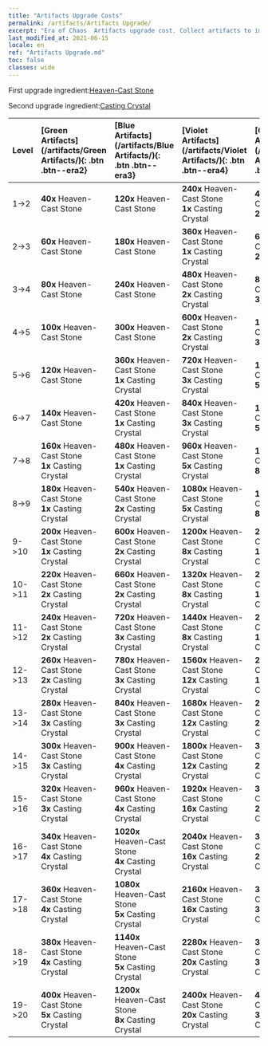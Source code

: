 ```yaml
---
title: "Artifacts Upgrade Costs"
permalink: /artifacts/Artifacts Upgrade/
excerpt: "Era of Chaos  Artifacts upgrade cost. Collect artifacts to improve your heroes' attributes and unlock powerful skills."
last_modified_at: 2021-06-15
locale: en
ref: "Artifacts Upgrade.md"
toc: false
classes: wide
---
```


  First upgrade ingredient:[Heaven-Cast Stone](/Items/art_188/)

  Second upgrade ingredient:[Casting Crystal](/Items/art_189/)

  |  Level  | [Green Artifacts](/artifacts/Green Artifacts/){: .btn .btn--era2} | [Blue Artifacts](/artifacts/Blue Artifacts/){: .btn .btn--era3} | [Violet Artifacts](/artifacts/Violet Artifacts/){: .btn .btn--era4} | [Orange Artifacts](/artifacts/Orange Artifacts/){: .btn .btn--era5} |
  |:--------|:-------|:-------|:-------|:-------|
  | 1->2 | **40x** Heaven-Cast Stone | **120x** Heaven-Cast Stone | **240x** Heaven-Cast Stone<br/> **1x** Casting Crystal | **400x** Heaven-Cast Stone<br/> **2x** Casting Crystal |
  | 2->3 | **60x** Heaven-Cast Stone | **180x** Heaven-Cast Stone | **360x** Heaven-Cast Stone<br/> **1x** Casting Crystal | **600x** Heaven-Cast Stone<br/> **2x** Casting Crystal |
  | 3->4 | **80x** Heaven-Cast Stone | **240x** Heaven-Cast Stone | **480x** Heaven-Cast Stone<br/> **2x** Casting Crystal | **800x** Heaven-Cast Stone<br/> **3x** Casting Crystal |
  | 4->5 | **100x** Heaven-Cast Stone | **300x** Heaven-Cast Stone | **600x** Heaven-Cast Stone<br/> **2x** Casting Crystal | **1000x** Heaven-Cast Stone<br/> **3x** Casting Crystal |
  | 5->6 | **120x** Heaven-Cast Stone | **360x** Heaven-Cast Stone<br/> **1x** Casting Crystal | **720x** Heaven-Cast Stone<br/> **3x** Casting Crystal | **1200x** Heaven-Cast Stone<br/> **5x** Casting Crystal |
  | 6->7 | **140x** Heaven-Cast Stone | **420x** Heaven-Cast Stone<br/> **1x** Casting Crystal | **840x** Heaven-Cast Stone<br/> **3x** Casting Crystal | **1400x** Heaven-Cast Stone<br/> **5x** Casting Crystal |
  | 7->8 | **160x** Heaven-Cast Stone<br/> **1x** Casting Crystal | **480x** Heaven-Cast Stone<br/> **1x** Casting Crystal | **960x** Heaven-Cast Stone<br/> **5x** Casting Crystal | **1600x** Heaven-Cast Stone<br/> **8x** Casting Crystal |
  | 8->9 | **180x** Heaven-Cast Stone<br/> **1x** Casting Crystal | **540x** Heaven-Cast Stone<br/> **2x** Casting Crystal | **1080x** Heaven-Cast Stone<br/> **5x** Casting Crystal | **1800x** Heaven-Cast Stone<br/> **8x** Casting Crystal |
  | 9->10 | **200x** Heaven-Cast Stone<br/> **1x** Casting Crystal | **600x** Heaven-Cast Stone<br/> **2x** Casting Crystal | **1200x** Heaven-Cast Stone<br/> **8x** Casting Crystal | **2000x** Heaven-Cast Stone<br/> **12x** Casting Crystal |
  | 10->11 | **220x** Heaven-Cast Stone<br/> **2x** Casting Crystal | **660x** Heaven-Cast Stone<br/> **2x** Casting Crystal | **1320x** Heaven-Cast Stone<br/> **8x** Casting Crystal | **2200x** Heaven-Cast Stone<br/> **12x** Casting Crystal |
  | 11->12 | **240x** Heaven-Cast Stone<br/> **2x** Casting Crystal | **720x** Heaven-Cast Stone<br/> **3x** Casting Crystal | **1440x** Heaven-Cast Stone<br/> **8x** Casting Crystal | **2400x** Heaven-Cast Stone<br/> **16x** Casting Crystal |
  | 12->13 | **260x** Heaven-Cast Stone<br/> **2x** Casting Crystal | **780x** Heaven-Cast Stone<br/> **3x** Casting Crystal | **1560x** Heaven-Cast Stone<br/> **12x** Casting Crystal | **2600x** Heaven-Cast Stone<br/> **16x** Casting Crystal |
  | 13->14 | **280x** Heaven-Cast Stone<br/> **3x** Casting Crystal | **840x** Heaven-Cast Stone<br/> **3x** Casting Crystal | **1680x** Heaven-Cast Stone<br/> **12x** Casting Crystal | **2800x** Heaven-Cast Stone<br/> **20x** Casting Crystal |
  | 14->15 | **300x** Heaven-Cast Stone<br/> **3x** Casting Crystal | **900x** Heaven-Cast Stone<br/> **4x** Casting Crystal | **1800x** Heaven-Cast Stone<br/> **12x** Casting Crystal | **3000x** Heaven-Cast Stone<br/> **20x** Casting Crystal |
  | 15->16 | **320x** Heaven-Cast Stone<br/> **3x** Casting Crystal | **960x** Heaven-Cast Stone<br/> **4x** Casting Crystal | **1920x** Heaven-Cast Stone<br/> **16x** Casting Crystal | **3200x** Heaven-Cast Stone<br/> **25x** Casting Crystal |
  | 16->17 | **340x** Heaven-Cast Stone<br/> **4x** Casting Crystal | **1020x** Heaven-Cast Stone<br/> **4x** Casting Crystal | **2040x** Heaven-Cast Stone<br/> **16x** Casting Crystal | **3400x** Heaven-Cast Stone<br/> **25x** Casting Crystal |
  | 17->18 | **360x** Heaven-Cast Stone<br/> **4x** Casting Crystal | **1080x** Heaven-Cast Stone<br/> **5x** Casting Crystal | **2160x** Heaven-Cast Stone<br/> **16x** Casting Crystal | **3600x** Heaven-Cast Stone<br/> **30x** Casting Crystal |
  | 18->19 | **380x** Heaven-Cast Stone<br/> **4x** Casting Crystal | **1140x** Heaven-Cast Stone<br/> **5x** Casting Crystal | **2280x** Heaven-Cast Stone<br/> **20x** Casting Crystal | **3800x** Heaven-Cast Stone<br/> **30x** Casting Crystal |
  | 19->20 | **400x** Heaven-Cast Stone<br/> **5x** Casting Crystal | **1200x** Heaven-Cast Stone<br/> **8x** Casting Crystal | **2400x** Heaven-Cast Stone<br/> **20x** Casting Crystal | **4000x** Heaven-Cast Stone<br/> **35x** Casting Crystal |
